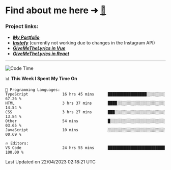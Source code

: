# Find about me here ➜ [🧑](https://pauabella.dev)

### Project links:
- ***[My Portfolio](https://pauabella.dev)***
- ***[Instafy](https://instafy.me)*** (currently not working due to changes in the Instagram API)
- ***[GiveMeTheLyrics in Vue](https://lyrics.pauabella.dev)***
- ***[GiveMeTheLyrics in React](https://pauabella.dev/GiveMeTheLyrics)***

---
<!--START_SECTION:waka-->
![Code Time](http://img.shields.io/badge/Code%20Time-2%2C098%20hrs%2058%20mins-blue)

📊 **This Week I Spent My Time On** 

```text
💬 Programming Languages: 
TypeScript               16 hrs 45 mins      █████████████████░░░░░░░░   67.26 % 
HTML                     3 hrs 37 mins       ████░░░░░░░░░░░░░░░░░░░░░   14.54 % 
CSS                      3 hrs 27 mins       ███░░░░░░░░░░░░░░░░░░░░░░   13.84 % 
Other                    54 mins             █░░░░░░░░░░░░░░░░░░░░░░░░   03.65 % 
JavaScript               10 mins             ░░░░░░░░░░░░░░░░░░░░░░░░░   00.69 % 

🔥 Editors: 
VS Code                  24 hrs 55 mins      █████████████████████████   100.00 % 
```


 Last Updated on 22/04/2023 02:18:21 UTC
<!--END_SECTION:waka-->
